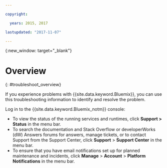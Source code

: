 ```yaml
---

copyright:

  years: 2015, 2017

lastupdated: "2017-11-07"

---
```



{:new_window: target="_blank"}


# Overview
{: #troubleshoot_overview}

If you experience problems with {{site.data.keyword.Bluemix}}, you can use this troubleshooting information to identify and resolve the problem.

Log in to the {{site.data.keyword.Bluemix_notm}} console:
* To view the status of the running services and runtimes, click **Support > Status** in the menu bar.
* To search the documentation and Stack Overflow or developerWorks (dW) Answers forums for answers, manage tickets, or to contact Support from the Support Center, click **Support** > **Support Center** in the menu bar.
* To ensure that you have email notifications set up for planned maintenance and incidents, click **Manage** > **Account** > **Platform Notifications** in the menu bar.
